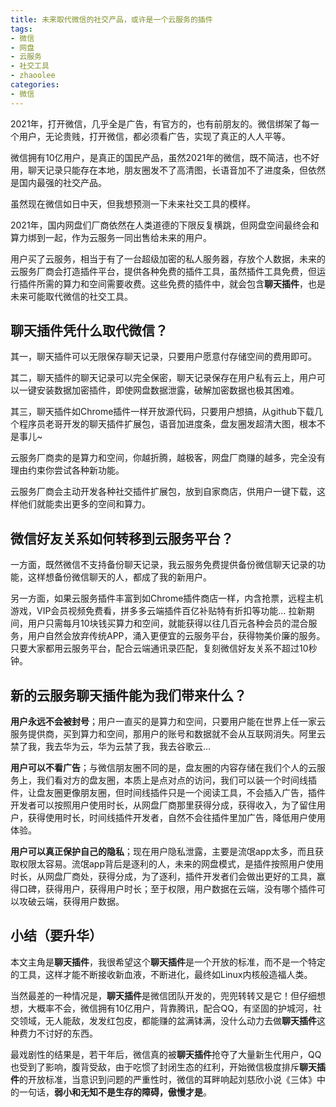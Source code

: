 ```yaml
---
title: 未来取代微信的社交产品，或许是一个云服务的插件
tags: 
- 微信
- 网盘
- 云服务
- 社交工具
- zhaoolee
categories:
- 微信
---
```


2021年，打开微信，几乎全是广告，有官方的，也有前朋友的。微信绑架了每一个用户，无论贵贱，打开微信，都必须看广告，实现了真正的人人平等。

微信拥有10亿用户，是真正的国民产品，虽然2021年的微信，既不简洁，也不好用，聊天记录只能存在本地，朋友圈发不了高清图，长语音加不了进度条，但依然是国内最强的社交产品。

虽然现在微信如日中天，但我想预测一下未来社交工具的模样。

2021年，国内网盘们厂商依然在人类道德的下限反复横跳，但网盘空间最终会和算力绑到一起，作为云服务一同出售给未来的用户。

用户买了云服务，相当于有了一台超级加密的私人服务器，存放个人数据，未来的云服务厂商会打造插件平台，提供各种免费的插件工具，虽然插件工具免费，但运行插件所需的算力和空间需要收费。这些免费的插件中，就会包含**聊天插件**，也是未来可能取代微信的社交工具。


## 聊天插件凭什么取代微信？

其一，聊天插件可以无限保存聊天记录，只要用户愿意付存储空间的费用即可。

其二，聊天插件的聊天记录可以完全保密，聊天记录保存在用户私有云上，用户可以一键安装数据加密插件，即使网盘数据泄露，破解加密数据也极其困难。

其三，聊天插件如Chrome插件一样开放源代码，只要用户想搞，从github下载几个程序员老哥开发的聊天插件扩展包，语音加进度条，盘友圈发超清大图，根本不是事儿~

云服务厂商卖的是算力和空间，你越折腾，越极客，网盘厂商赚的越多，完全没有理由约束你尝试各种新功能。

云服务厂商会主动开发各种社交插件扩展包，放到自家商店，供用户一键下载，这样他们就能卖出更多的空间和算力。


## 微信好友关系如何转移到云服务平台？

一方面，既然微信不支持备份聊天记录，我云服务免费提供备份微信聊天记录的功能，这样想备份微信聊天的人，都成了我的新用户。

另一方面，如果云服务插件丰富到如Chrome插件商店一样，内含抢票，远程主机游戏，VIP会员视频免费看，拼多多云端插件百亿补贴特有折扣等功能… 拉新期间，用户只需每月10块钱买算力和空间，就能获得以往几百元各种会员的混合服务，用户自然会放弃传统APP，涌入更便宜的云服务平台，获得物美价廉的服务。只要大家都用云服务平台，配合云端通讯录匹配，复刻微信好友关系不超过10秒钟。


## 新的云服务聊天插件能为我们带来什么？

**用户永远不会被封号**；用户一直买的是算力和空间，只要用户能在世界上任一家云服务提供商，买到算力和空间，那用户的账号和数据就不会从互联网消失。阿里云禁了我，我去华为云，华为云禁了我，我去谷歌云…

**用户可以不看广告**；与微信朋友圈不同的是，盘友圈的内容存储在我们个人的云服务上，我们看对方的盘友圈，本质上是点对点的访问，我们可以装一个时间线插件，让盘友圈更像朋友圈，但时间线插件只是一个阅读工具，不会插入广告，插件开发者可以按照用户使用时长，从网盘厂商那里获得分成，获得收入，为了留住用户，获得使用时长，时间线插件开发者，自然不会往插件里加广告，降低用户使用体验。


**用户可以真正保护自己的隐私**；现在用户隐私泄露，主要是流氓app太多，而且获取权限太容易。流氓app背后是逐利的人，未来的网盘模式，是插件按照用户使用时长，从网盘厂商处，获得分成，为了逐利，插件开发者们会做出更好的工具，赢得口碑，获得用户，获得用户时长；至于权限，用户数据在云端，没有哪个插件可以攻破云端，获得用户数据。

## 小结（要升华）

本文主角是**聊天插件**，我很希望这个**聊天插件**是一个开放的标准，而不是一个特定的工具，这样才能不断接收新血液，不断进化，最终如Linux内核般造福人类。

当然最差的一种情况是，**聊天插件**是微信团队开发的，兜兜转转又是它！但仔细想想，大概率不会，微信拥有10亿用户，背靠腾讯，配合QQ，有坚固的护城河，社交领域，无人能敌，发发红包皮，都能赚的盆满钵满，没什么动力去做**聊天插件**这种费力不讨好的东西。

最戏剧性的结果是，若干年后，微信真的被**聊天插件**抢夺了大量新生代用户，QQ也受到了影响，腹背受敌，由于吃惯了封闭生态的红利，开始微信极度排斥**聊天插件**的开放标准，当意识到问题的严重性时，微信的耳畔响起刘慈欣小说《三体》中的一句话，**弱小和无知不是生存的障碍，傲慢才是**。
